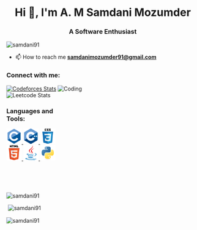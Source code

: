 
<h1 align="center">Hi 👋, I'm A. M Samdani Mozumder</h1>
<h3 align="center">A Software Enthusiast</h3>



<p align="left"> <img src="https://komarev.com/ghpvc/?username=samdani91&label=Profile%20views&color=0e75b6&style=flat" alt="samdani91" /> </p>


- 📫 How to reach me **samdanimozumder91@gmail.com**

<h3 align="left">Connect with me:</h3>

<img align="right" alt="Coding" width="370" height="270" src="https://user-images.githubusercontent.com/69011963/137184767-79a13ec7-1bb3-4341-a6da-3a149c9c159a.gif">

[![Codeforces Stats](https://codeforces-readme-stats.vercel.app/api/card?username=samdani1412&theme=dark)](https://codeforces.com/profile/samdani1412)
<br>
![Leetcode Stats](https://leetcard.jacoblin.cool/samdani1412)

<h3 align="left">Languages and Tools:</h3>
<p align="left"> <a href="https://www.cprogramming.com/" target="_blank" rel="noreferrer"> <img src="https://raw.githubusercontent.com/devicons/devicon/master/icons/c/c-original.svg" alt="c" width="40" height="40"/> </a> <a href="https://www.w3schools.com/cpp/" target="_blank" rel="noreferrer"> <img src="https://raw.githubusercontent.com/devicons/devicon/master/icons/cplusplus/cplusplus-original.svg" alt="cplusplus" width="40" height="40"/> </a> <a href="https://www.w3schools.com/css/" target="_blank" rel="noreferrer"> <img src="https://raw.githubusercontent.com/devicons/devicon/master/icons/css3/css3-original-wordmark.svg" alt="css3" width="40" height="40"/> </a> <a href="https://www.w3.org/html/" target="_blank" rel="noreferrer"> <img src="https://raw.githubusercontent.com/devicons/devicon/master/icons/html5/html5-original-wordmark.svg" alt="html5" width="40" height="40"/> </a> <a href="https://www.java.com" target="_blank" rel="noreferrer"> <img src="https://raw.githubusercontent.com/devicons/devicon/master/icons/java/java-original.svg" alt="java" width="40" height="40"/> </a> <a href="https://www.python.org" target="_blank" rel="noreferrer"> <img src="https://raw.githubusercontent.com/devicons/devicon/master/icons/python/python-original.svg" alt="python" width="40" height="40"/> </a> </p><br><br><br>

<p><img align="center" height="190" src="https://github-readme-stats.vercel.app/api/top-langs?username=samdani91&show_icons=true&locale=en&layout=compact" alt="samdani91" /></p>

<p>&nbsp;<img align="center" src="https://github-readme-stats.vercel.app/api?username=samdani91&show_icons=true&locale=en" alt="samdani91" /></p>

<p><img align="center" src="https://github-readme-streak-stats.herokuapp.com/?user=samdani91&" alt="samdani91" /></p>


